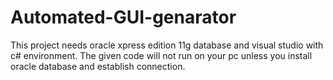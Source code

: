 # Automated-GUI-genarator
This project needs oracle xpress edition 11g database and visual studio with c# environment. The given code will not run on your pc unless you install oracle database and establish connection.
